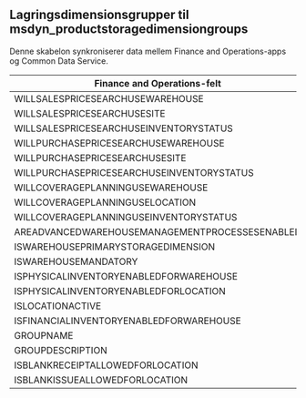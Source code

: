 ## <a name="storage-dimension-groups-to-msdyn_productstoragedimensiongroups"></a>Lagringsdimensionsgrupper til msdyn_productstoragedimensiongroups

Denne skabelon synkroniserer data mellem Finance and Operations-apps og Common Data Service.

Finance and Operations-felt | Tilknytningstype | Andet Dynamics 365-felt | Standardværdi
---|---|---|---
WILLSALESPRICESEARCHUSEWAREHOUSE | >< | msdyn_willsalespricesearchusewarehouse | 
WILLSALESPRICESEARCHUSESITE | >< | msdyn_willsalespricesearchusesite | 
WILLSALESPRICESEARCHUSEINVENTORYSTATUS | >< | msdyn_willsalespricesearchuseinventorystatus | 
WILLPURCHASEPRICESEARCHUSEWAREHOUSE | >< | msdyn_willpurchasepricesearchusewarehouse | 
WILLPURCHASEPRICESEARCHUSESITE | >< | msdyn_willpurchasepricesearchusesite | 
WILLPURCHASEPRICESEARCHUSEINVENTORYSTATUS | >< | msdyn_willpurchpricesearchuseinventstatus | 
WILLCOVERAGEPLANNINGUSEWAREHOUSE | >< | msdyn_willcoverageplanusewarehouse | 
WILLCOVERAGEPLANNINGUSELOCATION | >< | msdyn_iscoverageplanenabledforlocation | 
WILLCOVERAGEPLANNINGUSEINVENTORYSTATUS | >< | msdyn_willcoverageplanuseinventorystatus | 
AREADVANCEDWAREHOUSEMANAGEMENTPROCESSESENABLED | >< | msdyn_areadvancedwmprocessesenabled | 
ISWAREHOUSEPRIMARYSTORAGEDIMENSION | >< | msdyn_iswarehouseprimarystoragedimension | 
ISWAREHOUSEMANDATORY | >< | msdyn_iswarehousemandatory | 
ISPHYSICALINVENTORYENABLEDFORWAREHOUSE | >< | msdyn_isphysicalinventoryenabledforwarehouse | 
ISPHYSICALINVENTORYENABLEDFORLOCATION | >< | msdyn_isphysicalinventoryenabledforlocation | 
ISLOCATIONACTIVE | >< | msdyn_islocationactive | 
ISFINANCIALINVENTORYENABLEDFORWAREHOUSE | >< | msdyn_isfinancialinventoryenabledforwarehouse | 
GROUPNAME | = | msdyn_groupname | 
GROUPDESCRIPTION | = | msdyn_groupdescription | 
ISBLANKRECEIPTALLOWEDFORLOCATION | >< | msdyn_isblankreceiptallowedforlocation | 
ISBLANKISSUEALLOWEDFORLOCATION | >< | msdyn_isblankissueallowedforlocation | 

